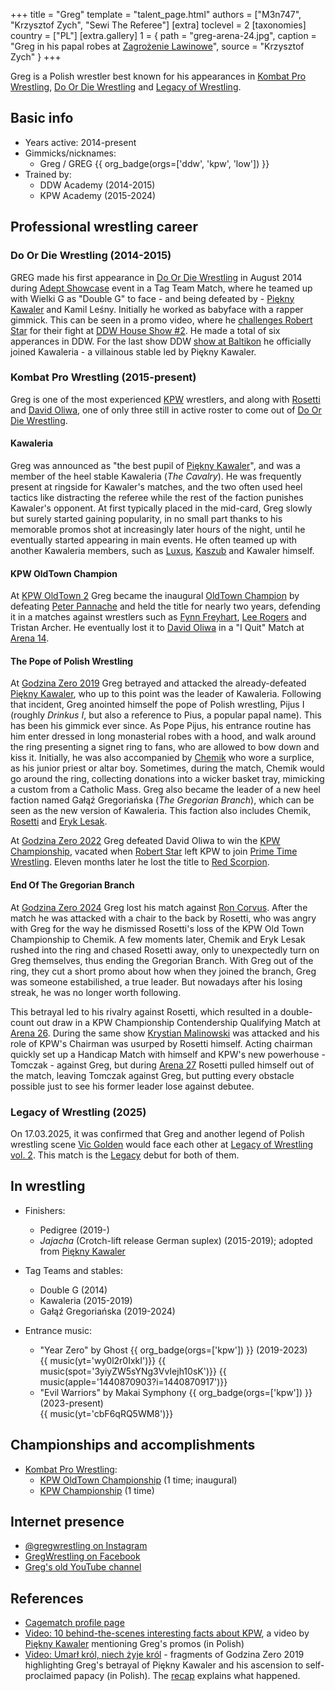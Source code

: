 +++
title = "Greg"
template = "talent_page.html"
authors = ["M3n747", "Krzysztof Zych", "Sewi The Referee"]
[extra]
toclevel = 2
[taxonomies]
country = ["PL"]
[extra.gallery]
1 = { path = "greg-arena-24.jpg", caption = "Greg in his papal robes at [Zagrożenie Lawinowe](@/e/kpw/2024-02-16-kpw-arena-24-zagrozenie-lawinowe.md)", source = "Krzysztof Zych" }
+++

Greg is a Polish wrestler best known for his appearances in [Kombat Pro Wrestling](@/o/kpw.md), [Do Or Die Wrestling](@/o/ddw.md) and [Legacy of Wrestling](@/o/low.md). 

## Basic info

* Years active: 2014-present
* Gimmicks/nicknames:
  - Greg / GREG {{ org_badge(orgs=['ddw', 'kpw', 'low']) }}
* Trained by:
  - DDW Academy (2014-2015)
  - KPW Academy (2015-2024)
 
## Professional wrestling career

### Do Or Die Wrestling (2014-2015)

GREG made his first appearance in [Do Or Die Wrestling](@/o/ddw.md) in August 2014 during [Adept Showcase](@/e/ddw/2014-08-16-ddw-pokaz-adeptow.md) event in a Tag Team Match, where he teamed up with Wielki G as "Double G" to face - and being defeated by - [Piękny Kawaler](@/w/piekny-kawaler.md) and Kamil Leśny. Initially he worked as babyface with a rapper gimmick. This can be seen in a promo video, where he [challenges Robert Star][greg-rap] for their fight at [DDW House Show #2](@/e/ddw/2015-05-02-ddw-house-show-2.md). He made a total of six apperances in DDW. For the last show DDW [show at Baltikon](@/e/ddw/2015-07-24-ddw-baltikon.md) he officially joined Kawaleria - a villainous stable led by Piękny Kawaler.

### Kombat Pro Wrestling (2015-present)

Greg is one of the most experienced [KPW](@/o/kpw.md) wrestlers, and along with [Rosetti](@/w/rosetti.md) and [David Oliwa](@/w/david-oliwa.md), one of only three still in active roster to come out of [Do Or Die Wrestling](@/o/ddw.md).

#### Kawaleria

Greg was announced as "the best pupil of [Piękny Kawaler](@/w/piekny-kawaler.md)", and was a member of the heel stable Kawaleria (_The Cavalry_).
He was frequently present at ringside for Kawaler's matches, and the two often used heel tactics like distracting the referee while the rest of the faction punishes Kawaler's opponent.
At first typically placed in the mid-card, Greg slowly but surely started gaining popularity, in no small part thanks to his memorable promos shot at increasingly later hours of the night, until he eventually started appearing in main events. He often teamed up with another Kawaleria members, such as [Luxus](@/w/luxus.md), [Kaszub](@/w/kaszub.md) and Kawaler himself.

#### KPW OldTown Champion

At [KPW OldTown 2](@/e/kpw/2017-07-23-kpw-oldtown-2.md) Greg became the inaugural [OldTown Champion](@/c/kpw-old-town-championship.md) by defeating [Peter Pannache](@/w/peter-pannache.md) and held the title for nearly two years, defending it in a matches against wrestlers such as [Fynn Freyhart](@/w/fynn-freyhart.md), [Lee Rogers](@/w/lee-rogers.md) and Tristan Archer. He eventually lost it to [David Oliwa](@/w/david-oliwa.md) in a "I Quit" Match at [Arena 14](@/e/kpw/2019-06-15-kpw-arena-14-nastepny-poziom.md).

#### The Pope of Polish Wrestling

At [Godzina Zero 2019](@/e/kpw/2019-08-17-kpw-godzina-zero-2019.md) Greg betrayed and attacked the already-defeated [Piękny Kawaler](@/w/piekny-kawaler.md), who up to this point was the leader of Kawaleria.
Following that incident, Greg anointed himself the pope of Polish wrestling, Pijus I (roughly _Drinkus I_, but also a reference to Pius, a popular papal name).
This has been his gimmick ever since. As Pope Pijus, his entrance routine has him enter dressed in long monasterial robes with a hood, and walk around the ring presenting a signet ring to fans, who are allowed to bow down and kiss it.
Initially, he was also accompanied by [Chemik](@/w/chemik.md) who wore a surplice, as his junior priest or altar boy. Sometimes, during the match, Chemik would go around the ring, collecting donations into a wicker basket tray, mimicking a custom from a Catholic Mass.
Greg also became the leader of a new heel faction named Gałąź Gregoriańska (_The Gregorian Branch_), which can be seen as the new version of Kawaleria. This faction also includes Chemik, [Rosetti](@/w/rosetti.md) and [Eryk Lesak](@/w/eryk-lesak.md).

At [Godzina Zero 2022](@/e/kpw/2022-09-17-kpw-godzina-zero-2022.md) Greg defeated David Oliwa to win the [KPW Championship](@/c/kpw-championship.md), vacated when [Robert Star](@/w/robert-star.md) left KPW to join [Prime Time Wrestling](@/o/ptw.md). Eleven months later he lost the title to [Red Scorpion](@/w/red-scorpion.md).

#### End Of The Gregorian Branch

At [Godzina Zero 2024](@/e/kpw/2024-09-07-kpw-godzina-zero-2024.md) Greg lost his match against [Ron Corvus](@/w/ron-corvus.md). After the match he was attacked with a chair to the back by Rosetti, who was angry with Greg for the way he dismissed Rosetti's loss of the KPW Old Town Championship to Chemik. A few moments later, Chemik and Eryk Lesak rushed into the ring and chased Rosetti away, only to unexpectedly turn on Greg themselves, thus ending the Gregorian Branch. With Greg out of the ring, they cut a short promo about how when they joined the branch, Greg was someone estabilished, a true leader. But nowadays after his losing streak, he was no longer worth following. 

This betrayal led to his rivalry against Rosetti, which resulted in a double-count out draw in a KPW Championship Contendership Qualifying Match at [Arena 26](@/e/kpw/2024-11-15-kpw-arena-26.md). During the same show [Krystian Malinowski](@/w/krystian-malinowski.md) was attacked and his role of KPW's Chairman was usurped by Rosetti himself. Acting chairman quickly set up a Handicap Match with himself and KPW's new powerhouse - Tomczak - against Greg, but during [Arena 27](@/e/kpw/2025-01-24-kpw-arena-27.md) Rosetti pulled himself out of the match, leaving Tomczak against Greg, but putting every obstacle possible just to see his former leader lose against debutee. 

### Legacy of Wrestling (2025)

On 17.03.2025, it was confirmed that Greg and another legend of Polish wrestling scene [Vic Golden](@/w/vic-golden.md) would face each other at [Legacy of Wrestling vol. 2](@/e/low/2025-04-06-low-2.md). This match is the [Legacy](@/o/low.md) debut for both of them.

## In wrestling

* Finishers:
  - Pedigree (2019-)
  - _Jajacha_ (Crotch-lift release German suplex) (2015-2019); adopted from [Piękny Kawaler](@/w/piekny-kawaler.md)

* Tag Teams and stables:
  - Double G (2014)
  - Kawaleria (2015-2019)
  - Gałąź Gregoriańska (2019-2024)

* Entrance music:
  - "Year Zero" by Ghost
 {{ org_badge(orgs=['kpw']) }} (2019-2023) <br>
 {{ music(yt='wy0l2r0IxkI')}}
 {{ music(spot='3yiyZW5sYNg3VvIejh10sK')}}
 {{ music(apple='1440870903?i=1440870917')}}
  - "Evil Warriors" by Makai Symphony
 {{ org_badge(orgs=['kpw']) }} (2023-present) <br>
 {{ music(yt='cbF6qRQ5WM8')}}

## Championships and accomplishments

* [Kombat Pro Wrestling](@/o/kpw.md):
  - [KPW OldTown Championship](@/c/kpw-old-town-championship.md) (1 time; inaugural)
  - [KPW Championship](@/c/kpw-championship.md) (1 time)

## Internet presence

* [@gregwrestling on Instagram](https://www.instagram.com/gregwrestling/)
* [GregWrestling on Facebook](https://www.facebook.com/gregwrestling/)
* [Greg's old YouTube channel](https://www.youtube.com/@g.r.e.g.6760/videos)

## References

* [Cagematch profile page](https://www.cagematch.net/?id=2&nr=19626)
* [Video: 10 behind-the-scenes interesting facts about KPW](https://www.youtube.com/watch?v=sb831M7cs4I), a video by [Piękny Kawaler](@/w/piekny-kawaler.md) mentioning Greg's promos (in Polish)
* [Video: Umarł król, niech żyje król](https://www.youtube.com/watch?v=D3v7UD5DE_E) - fragments of Godzina Zero 2019 highlighting Greg's betrayal of Piękny Kawaler and his ascension to self-proclaimed papacy (in Polish). The [recap](@/e/kpw/2019-08-17-kpw-godzina-zero-2019.md#aftermath) explains what happened.

[greg-rap]: https://www.youtube.com/watch?v=P7m2nsHC6eA
